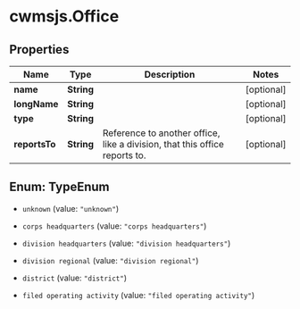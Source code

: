 # cwmsjs.Office

## Properties

Name | Type | Description | Notes
------------ | ------------- | ------------- | -------------
**name** | **String** |  | [optional] 
**longName** | **String** |  | [optional] 
**type** | **String** |  | [optional] 
**reportsTo** | **String** | Reference to another office, like a division, that this office reports to. | [optional] 



## Enum: TypeEnum


* `unknown` (value: `"unknown"`)

* `corps headquarters` (value: `"corps headquarters"`)

* `division headquarters` (value: `"division headquarters"`)

* `division regional` (value: `"division regional"`)

* `district` (value: `"district"`)

* `filed operating activity` (value: `"filed operating activity"`)




